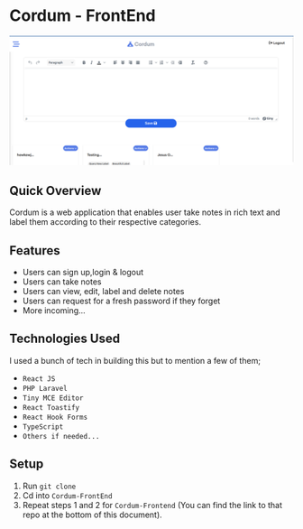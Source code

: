 # Cordum - FrontEnd
![Cordum Screenshot](https://github.com/samuelorobosa/cordum-frontend/blob/main/public/application-view.png?raw=true)
## Quick Overview
 Cordum is a web application that enables user take notes in rich text and label them according to their respective categories.


## Features
- Users can sign up,login & logout
- Users can take notes
- Users can view, edit, label and delete notes
- Users can request for a fresh password if they forget
- More incoming...

## Technologies Used
 I used a bunch of tech in building this but to mention a few of them;

- `React JS`
- `PHP Laravel`
- `Tiny MCE Editor`
- `React Toastify`
- `React Hook Forms`
- `TypeScript`
-  `Others if needed...`
 
## Setup
1.  Run `git clone`
2. Cd into `Cordum-FrontEnd`
3. Repeat steps 1 and 2 for `Cordum-Frontend` (You can find the link to that repo at the bottom of this document).